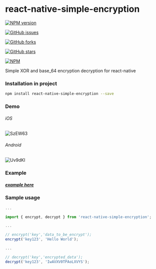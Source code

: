 # react-native-simple-encryption
[![NPM version](https://img.shields.io/npm/v/react-native--simple-encryption.svg)](https://www.npmjs.com/package/react-native-simple-encryption)

[![GitHub issues](https://img.shields.io/github/issues/BhavanPatel/react-native-simple-encryption.svg)](https://github.com/BhavanPatel/react-native-simple-encryption/issues)

[![GitHub forks](https://img.shields.io/github/forks/BhavanPatel/react-native-simple-encryption.svg)](https://github.com/BhavanPatel/react-native-simple-encryption/network)

[![GitHub stars](https://img.shields.io/github/stars/BhavanPatel/react-native-simple-encryption.svg)](https://github.com/BhavanPatel/react-native-simple-encryption/stargazers)

[![NPM](https://nodei.co/npm/react-native-simple-encryption.png?downloads=true&downloadRank=true&stars=true)](https://nodei.co/npm/react-native-simple-encryption/)

Simple XOR and base_64 encryption decryption for react-native

### Installation in project
```bash
npm install react-native-simple-encryption --save
```
### Demo
###### iOS
![SzEW63](http://i.makeagif.com/media/5-28-2017/SzEW63.gif)

###### Android
![Uv9dKl](http://i.makeagif.com/media/5-28-2017/Uv9dKl.gif)


### Example
##### [example here](https://github.com/BhavanPatel/react-native-simple-encryption/tree/master/Example)

### Sample usage
```javascript
...

import { encrypt, decrypt } from 'react-native-simple-encryption';

...

// encrypt('key','data_to_be_encrypt');
encrypt('key123', 'Hello World');

...

// decrypt('key','encrypted_data');
decrypt('key123', 'IwAVXV0TPAoLXVYS');
```
